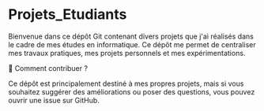 # Projets_Etudiants
Bienvenue dans ce dépôt Git contenant divers projets que j'ai réalisés dans le cadre de mes études en informatique. Ce dépôt me permet de centraliser mes travaux pratiques, mes projets personnels et mes expérimentations.

🚀 Comment contribuer ?

Ce dépôt est principalement destiné à mes propres projets, mais si vous souhaitez suggérer des améliorations ou poser des questions, vous pouvez ouvrir une issue sur GitHub.
